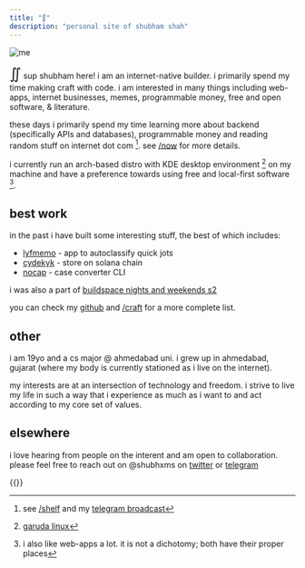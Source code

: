 ```yaml
---
title: "∬"
description: "personal site of shubham shah"
---
```




![me](/photos/catwhite.jpg)
<div style="font-family:'Caveat', cursive; display:inline-block; font-size:26px; font-weight:500 !important">∬</div>
sup shubham here! i am an internet-native builder. i primarily spend my time making craft with code. i am interested in many things including web-apps, internet businesses, memes, programmable money, free and open software, & literature.

these days i primarily spend my time learning more about backend (specifically APIs and databases), programmable money and reading random stuff on internet dot com [^1]. see [/now](/now) for more details.

i currently run an arch-based distro with KDE desktop environment [^2] on my machine and have a preference towards using free and local-first software [^3].


## best work

in the past i have built some interesting stuff, the best of which includes:
* [lyfmemo](https://lyfmemo.vercel.app/) - app to autoclassify quick jots
* [cydekyk](https://cydekyk.vercel.app/) - store on solana chain
* [nocap](https://gtihub.com/shubhxms/nocap) - case converter CLI

i was also a part of [buildspace nights and weekends s2](https://buildspace.so/nights-weekends)

you can check my [github](https://github.com/shubhxms) and [/craft](/craft) for a more complete list.


## other
i am 19yo and a cs major @ ahmedabad uni. i grew up in ahmedabad, gujarat (where my body is currently stationed as i live on the internet).

my interests are at an intersection of technology and freedom. i strive to live my life in such a way that i experience as much as i want to and act according to my core set of values.


## elsewhere
i love hearing from people on the interent and am open to collaboration. please feel free to reach out on @shubhxms on [twitter](https://twitter.com/shubhxms) or [telegram](https://telegram.dog/shubhxms)



[^1]: see [/shelf](/shelf) and my [telegram broadcast](https://telegram.me/shubhamcore)
[^2]: [garuda linux](https://garudalinux.org/)
[^3]: i also like web-apps a lot. it is not a dichotomy; both have their proper places
            
{{<newspaper-dots>}}
